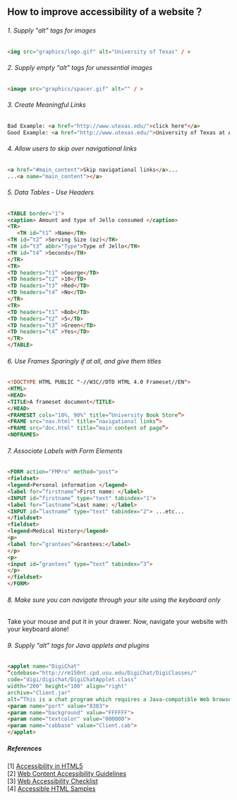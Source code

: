 ## How to improve accessibility of a website？


###### 1. Supply "alt" tags for images

```html
<img src="graphics/logo.gif" alt="University of Texas" / >
```
###### 2. Supply empty "alt" tags for unessential images
```html
<image src="graphics/spacer.gif" alt="" / >
```
###### 3. Create Meaningful Links
```html
Bad Example: <a href="http://www.utexas.edu/">click here"</a>
Good Example: <a href="http://www.utexas.edu/">University of Texas at Austin</a>
```
###### 4.  Allow users to skip over navigational links
```html
<a href="#main_content">Skip navigational links</a>...
...<a name="main_content"></a>
```
###### 5. Data Tables - Use Headers
```html
<TABLE border="1">
<caption> Amount and type of Jello consumed </caption>
<TR>
   <TH id=”t1” >Name</TH>
<TH id=”t2” >Serving Size (oz)</TH>
<TH id=”t3” abbr="Type">Type of Jello</TH>
<TH id=”t4” >Seconds</TH>
</TR>
<TR>
<TD headers=”t1” >George</TD>
<TD headers=”t2” >10</TD>
<TD headers=”t3” >Red</TD>
<TD headers=”t4” >No</TD>
</TR>
<TR>
<TD headers=”t1” >Bob</TD>
<TD headers=”t2” >5</TD>
<TD headers=”t3” >Green</TD>
<TD headers=”t4” >Yes</TD>
</TR>
</TABLE>
```
###### 6.  Use Frames Sparingly if at all, and give them titles
```html
<!DOCTYPE HTML PUBLIC "-//W3C//DTD HTML 4.0 Frameset//EN">
<HTML>
<HEAD>
<TITLE>A frameset document</TITLE>
</HEAD>
<FRAMESET cols="10%, 90%" title=”University Book Store”>
<FRAME src="nav.html" title=”navigational links”>
<FRAME src="doc.html" title=”main content of page”>
<NOFRAMES>
```
###### 7.  Associate Labels with Form Elements
```html
<FORM action="FMPro" method="post">
<fieldset>
<legend>Personal information </legend>
<label for=”firstname”>First name: </label>
<INPUT id=”firstname” type="text" tabindex="1">
<label for=”lastname”>Last name: </label>
<INPUT id=”lastname” type="text" tabindex="2"> ...etc...
</fieldset>
<fieldset>
<legend>Medical History</legend>
<p>
<label for=”grantees”>Grantees:</label>
</p>
<p>
<input id=”grantees” type=”text” tabindex=”3”>
</p> 
</fieldset>
</FORM>
```
###### 8.  Make sure you can navigate through your site using the keyboard only

Take your mouse and put it in your drawer. Now, navigate your website with your keyboard alone!

###### 9.  Supply "alt" tags for Java applets and plugins
```html
<applet name="DigiChat"
“codebase="http://rm150nt.cpd.usu.edu/DigiChat/DigiClasses/"
code="digi/digichat/DigiChatApplet.class"
width="200" height="100" align="right"
archive="Client.jar"
alt=”This is a chat program which requires a Java-compatible Web browser to run”>
<param name="port" value="8303">
<param name="background" value="FFFFFF">
<param name="textcolor" value="000000">
<param name="cabbase" value="Client.cab">
</applet>
```
##### References  
[1] [Accessibility in HTML5](http://www.clarissapeterson.com/2012/11/html5-accessibility/)  
[2] [Web Content Accessibility Guidelines](https://www.w3.org/TR/WCAG20/)  
[3] [Web Accessibility Checklist](https://www.utexas.edu/learn/accessibility/testing.html#design)  
[4] [Accessible HTML Samples](https://www.utexas.edu/learn/accessibility/samplehtml.html)  